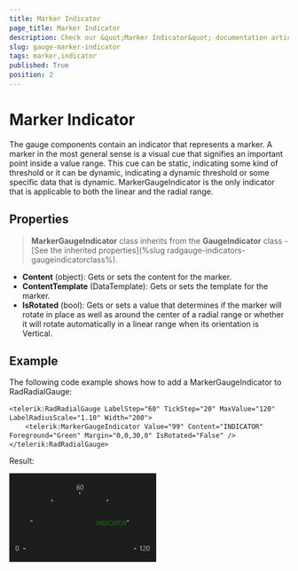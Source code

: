 ```yaml
---
title: Marker Indicator
page_title: Marker Indicator
description: Check our &quot;Marker Indicator&quot; documentation article for RadGauge for UWP control.
slug: gauge-marker-indicator
tags: marker,indicator
published: True
position: 2
---
```


# Marker Indicator

The gauge components contain an indicator that represents a marker. A marker in the most general sense is a visual cue that signifies an important
point inside a value range. This cue can be static, indicating some kind of threshold or it can be dynamic, indicating a dynamic threshold or some specific data that is dynamic.
MarkerGaugeIndicator is the only indicator that is applicable to both the linear and the radial range.


## Properties

>**MarkerGaugeIndicator** class inherits from the **GaugeIndicator** class -
[See the inherited properties](%slug radgauge-indicators-gaugeindicatorclass%).

* **Content** (object): Gets or sets the content for the marker.
* **ContentTemplate** (DataTemplate): Gets or sets the template for the marker.
* **IsRotated** (bool): Gets or sets a value that determines if the marker will rotate in place as well as around the center of a radial range or whether it will rotate automatically in a linear range when its orientation is Vertical.

## Example

The following code example shows how to add a MarkerGaugeIndicator to RadRadialGauge:

	<telerik:RadRadialGauge LabelStep="60" TickStep="20" MaxValue="120" LabelRadiusScale="1.10" Width="200">
		<telerik:MarkerGaugeIndicator Value="99" Content="INDICATOR" Foreground="Green" Margin="0,0,30,0" IsRotated="False" />
	</telerik:RadRadialGauge>

Result:

![Rad Gauge-Marker Indicator](images/RadGauge-MarkerIndicator.png)
